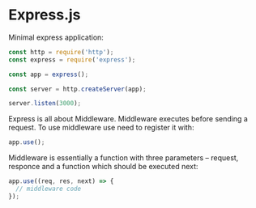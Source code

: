 # Express.js

Minimal express application:
``` javascript
const http = require('http');
const express = require('express');

const app = express();

const server = http.createServer(app);

server.listen(3000);
```

Express is all about Middleware. Middleware executes before sending a request.
To use middleware use need to register it with:
``` javascript
app.use();
```

Middleware is essentially a function with three parameters – request, responce and a function which should be executed next:
``` javascript
app.use((req, res, next) => {
  // middleware code
});
```
